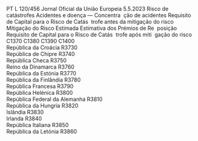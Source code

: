PT  L 120/456 Jornal Oficial da União Europeia 5.5.2023
 Risco de catástrofes Acidentes e doença — Concentra ­
ção de acidentes  Requisito de 
Capital para o 
Risco de Catás ­
trofe antes da 
mitigação do 
risco  Mitigação do 
Risco Estimada  Estimativa dos 
Prémios de Re ­
posição  Requisito de 
Capital para o 
Risco de Catás ­
trofe após miti ­
gação do risco  
C1370  C1380  C1390  C1400  
República da Croácia  R3730  
República de Chipre  R3740  
República Checa  R3750  
Reino da Dinamarca  R3760  
República da Estónia  R3770  
República da Finlândia  R3780  
República Francesa  R3790  
República Helénica  R3800  
República Federal da Alemanha  R3810  
República da Hungria  R3820  
Islândia  R3830  
Irlanda  R3840  
República Italiana  R3850  
República da Letónia  R3860
